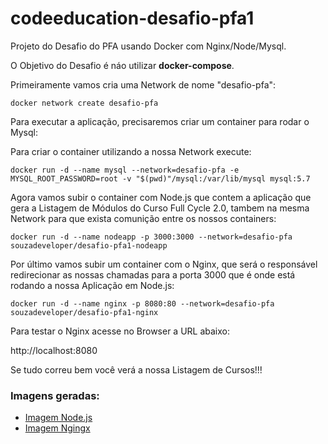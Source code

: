 # codeeducation-desafio-pfa1

Projeto do Desafio do PFA usando Docker com Nginx/Node/Mysql.

O Objetivo do Desafio é náo utilizar <b>docker-compose</b>.

Primeiramente vamos cria uma Network de nome "desafio-pfa":

```
docker network create desafio-pfa
```

Para executar a aplicação, precisaremos criar um container para rodar o Mysql:

Para criar o container utilizando a nossa Network execute:

```
docker run -d --name mysql --network=desafio-pfa -e MYSQL_ROOT_PASSWORD=root -v "$(pwd)"/mysql:/var/lib/mysql mysql:5.7
```

Agora vamos subir o container com Node.js que contem a aplicação que gera a Listagem de Módulos do Curso Full Cycle 2.0, tambem na mesma Network para que exista comunição entre os nossos containers:

```
docker run -d --name nodeapp -p 3000:3000 --network=desafio-pfa souzadeveloper/desafio-pfa1-nodeapp
```

Por último vamos subir um container com o Nginx, que será o responsável redirecionar as nossas chamadas para a porta 3000 que é onde está rodando a nossa Aplicação em Node.js:

```
docker run -d --name nginx -p 8080:80 --network=desafio-pfa souzadeveloper/desafio-pfa1-nginx
```

Para testar o Nginx acesse no Browser a URL abaixo:

http://localhost:8080

Se tudo correu bem você verá a nossa Listagem de Cursos!!!

### Imagens geradas:

- [Imagem Node.js](https://hub.docker.com/repository/docker/souzadeveloper/desafio-pfa1-nodeapp)
- [Imagem Ngingx](https://hub.docker.com/repository/docker/souzadeveloper/desafio-pfa1-nginx)